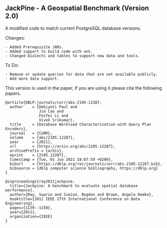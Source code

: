 ## JackPine - A Geospatial Benchmark (Version 2.0)

A modified code to match current PostgreSQL database versions.

Changes:
```
- Added Prerequisite JARs.
- Added support to build code with ant.
- Changed Dialects and tables to support new data and tools.
```

To Do:
```
- Remove or update queries for data that are not available publicly.
- Add more data support.
```

This version is used in the paper, if you are using it please cite the following papers.
```
@article{DBLP:journals/corr/abs-2105-12287,
  author    = {Debjyoti Paul and
               Jie Cao and
               Feifei Li and
               Vivek Srikumar},
  title     = {Database Workload Characterization with Query Plan Encoders},
  journal   = {CoRR},
  volume    = {abs/2105.12287},
  year      = {2021},
  url       = {https://arxiv.org/abs/2105.12287},
  archivePrefix = {arXiv},
  eprint    = {2105.12287},
  timestamp = {Tue, 01 Jun 2021 18:07:59 +0200},
  biburl    = {https://dblp.org/rec/journals/corr/abs-2105-12287.bib},
  bibsource = {dblp computer science bibliography, https://dblp.org}
}
```

```
@inproceedings{ray2011jackpine,
  title={Jackpine: A benchmark to evaluate spatial database performance},
  author={Ray, Suprio and Simion, Bogdan and Brown, Angela Demke},
  booktitle={2011 IEEE 27th International Conference on Data Engineering},
  pages={1139--1150},
  year={2011},
  organization={IEEE}
}
```
